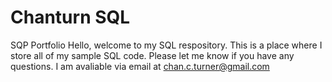 # Chanturn SQL
SQP Portfolio
Hello, welcome to my SQL respository. This is a place where I store all of my sample SQL code. Please let me know if you have any questions. I am avaliable via email at chan.c.turner@gmail.com

